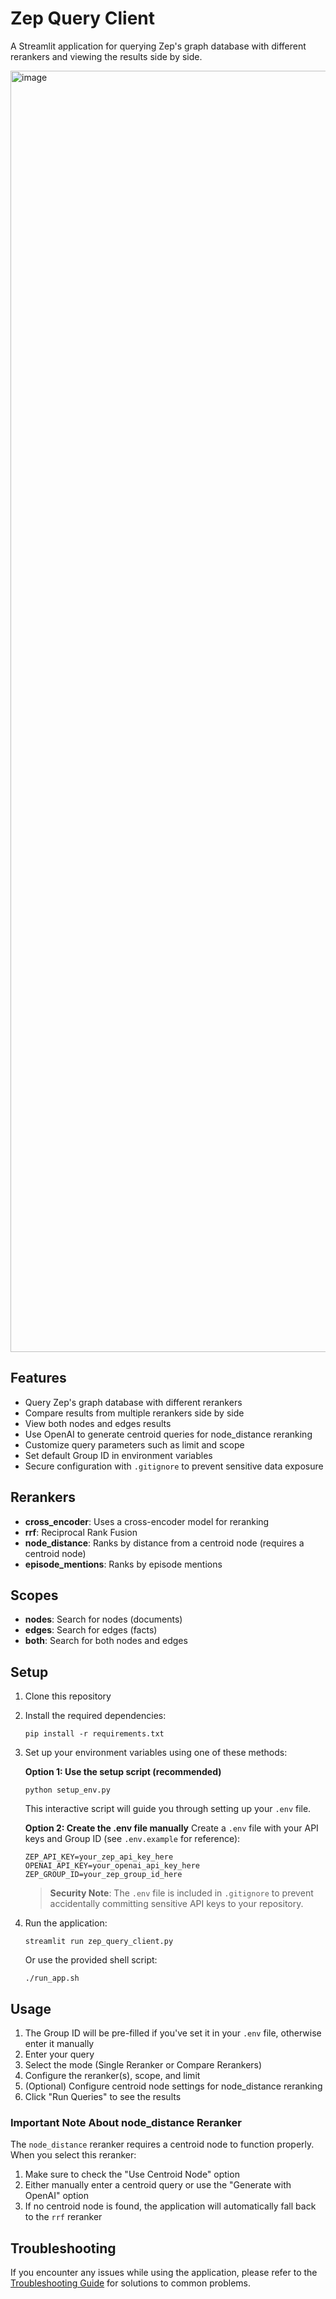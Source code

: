 # Zep Query Client

A Streamlit application for querying Zep's graph database with different rerankers and viewing the results side by side.

<img width="2050" alt="image" src="https://github.com/user-attachments/assets/ac687976-2a0a-449b-9a34-21997c2e76c5" />


## Features

- Query Zep's graph database with different rerankers
- Compare results from multiple rerankers side by side
- View both nodes and edges results
- Use OpenAI to generate centroid queries for node_distance reranking
- Customize query parameters such as limit and scope
- Set default Group ID in environment variables
- Secure configuration with `.gitignore` to prevent sensitive data exposure

## Rerankers

- **cross_encoder**: Uses a cross-encoder model for reranking
- **rrf**: Reciprocal Rank Fusion
- **node_distance**: Ranks by distance from a centroid node (requires a centroid node)
- **episode_mentions**: Ranks by episode mentions

## Scopes

- **nodes**: Search for nodes (documents)
- **edges**: Search for edges (facts)
- **both**: Search for both nodes and edges

## Setup

1. Clone this repository
2. Install the required dependencies:
   ```
   pip install -r requirements.txt
   ```
3. Set up your environment variables using one of these methods:
   
   **Option 1: Use the setup script (recommended)**
   ```
   python setup_env.py
   ```
   This interactive script will guide you through setting up your `.env` file.
   
   **Option 2: Create the .env file manually**
   Create a `.env` file with your API keys and Group ID (see `.env.example` for reference):
   ```
   ZEP_API_KEY=your_zep_api_key_here
   OPENAI_API_KEY=your_openai_api_key_here
   ZEP_GROUP_ID=your_zep_group_id_here
   ```
   
   > **Security Note**: The `.env` file is included in `.gitignore` to prevent accidentally committing sensitive API keys to your repository.

4. Run the application:
   ```
   streamlit run zep_query_client.py
   ```
   
   Or use the provided shell script:
   ```
   ./run_app.sh
   ```

## Usage

1. The Group ID will be pre-filled if you've set it in your `.env` file, otherwise enter it manually
2. Enter your query
3. Select the mode (Single Reranker or Compare Rerankers)
4. Configure the reranker(s), scope, and limit
5. (Optional) Configure centroid node settings for node_distance reranking
6. Click "Run Queries" to see the results

### Important Note About node_distance Reranker

The `node_distance` reranker requires a centroid node to function properly. When you select this reranker:

1. Make sure to check the "Use Centroid Node" option
2. Either manually enter a centroid query or use the "Generate with OpenAI" option
3. If no centroid node is found, the application will automatically fall back to the `rrf` reranker

## Troubleshooting

If you encounter any issues while using the application, please refer to the [Troubleshooting Guide](TROUBLESHOOTING.md) for solutions to common problems.
